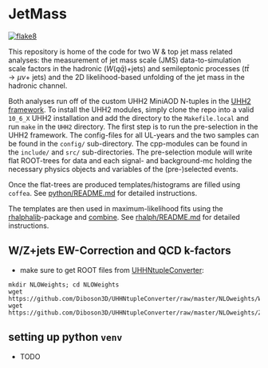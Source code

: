 # JetMass
[![flake8](https://github.com/UHH2/JetMass/actions/workflows/lint.yml/badge.svg)](https://github.com/UHH2/JetMass/actions/workflows/lint.yml)

This repository is home of the code for two W & top jet mass related analyses: the measurement of jet mass scale (JMS) data-to-simulation scale factors in the hadronic ($W(q\bar{q}$)+jets) and semileptonic processes ($t \bar{t} \rightarrow \mu \nu$+ jets)  and the 2D likelihood-based unfolding of the jet mass in the hadronic channel.

Both analyses run off of the custom UHH2 MiniAOD N-tuples in the [UHH2 framework](https://github.com/UHH2/UHH2). To install the UHH2 modules, simply clone the repo into a valid `10_6_X` UHH2 installation and add the directory to the `Makefile.local` and run `make` in the `UHH2` directory.
The first step is to run the pre-selection in the UHH2 framework. The config-files for all UL-years and the two samples can be found in the `config/` sub-directory. The cpp-modules can be found in the `include/` and `src/` sub-directories. The pre-selection module will write flat ROOT-trees for data and each signal- and background-mc holding the necessary physics objects and variables of the (pre-)selected events.

Once the flat-trees are produced templates/histograms are filled using `coffea`. See [python/README.md](python/README.md) for detailed instructions.  

The templates are then used in maximum-likelihood fits using the [rhalphalib](https://github.com/nsmith-/rhalphalib)-package and [combine](http://cms-analysis.github.io/HiggsAnalysis-CombinedLimit/). See [rhalph/README.md](rhalph/README.md) for detailed instructions.  

## W/Z+jets EW-Correction and QCD k-factors
- make sure to get ROOT files from 
[UHHNtupleConverter](https://github.com/Diboson3D/UHHNtupleConverter):

```
mkdir NLOWeights; cd NLOWeights
wget https://github.com/Diboson3D/UHHNtupleConverter/raw/master/NLOweights/WJetsCorr.root
wget https://github.com/Diboson3D/UHHNtupleConverter/raw/master/NLOweights/ZJetsCorr.root
```


## setting up python `venv`
- TODO
